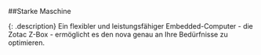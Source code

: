 ##Starke Maschine

{: .description}
Ein flexibler und leistungsfähiger Embedded-Computer - die Zotac Z-Box - ermöglicht es den nova genau an Ihre Bedürfnisse zu optimieren.
